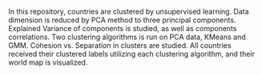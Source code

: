 In this repository, countries are clustered by unsupervised learning. 
Data dimension is reduced by PCA method to three principal components. 
Explained Variance of components is studied, as well as components correlations. 
Two clustering algorithms is run on PCA data, KMeans and GMM. 
Cohesion vs. Separation in clusters are studied. 
All countries received their clustered labels utilizing each clustering algorithm, and their world map is visualized. 
